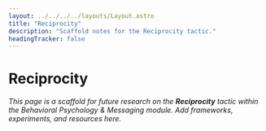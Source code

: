 ```yaml
---
layout: ../../../../layouts/Layout.astro
title: "Reciprocity"
description: "Scaffold notes for the Reciprocity tactic."
headingTracker: false
---
```

# Reciprocity

_This page is a scaffold for future research on the **Reciprocity** tactic within the Behavioral Psychology & Messaging module. Add frameworks, experiments, and resources here._
